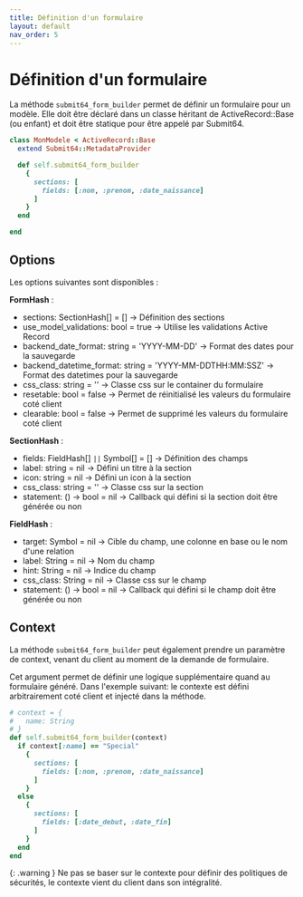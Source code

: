 ```yaml
---
title: Définition d'un formulaire
layout: default
nav_order: 5
---
```

# Définition d'un formulaire

La méthode `submit64_form_builder` permet de définir un formulaire pour un modèle.
Elle doit être déclaré dans un classe héritant de ActiveRecord::Base (ou enfant)
et doit être statique pour être appelé par Submit64.

```ruby
class MonModele < ActiveRecord::Base
  extend Submit64::MetadataProvider

  def self.submit64_form_builder
    {
      sections: [
        fields: [:nom, :prenom, :date_naissance]
      ]
    }
  end

end
```

## Options

Les options suivantes sont disponibles : 

**FormHash** :
- sections: SectionHash[] = [] -> Définition des sections
- use_model_validations: bool = true -> Utilise les validations Active Record
- backend_date_format: string = 'YYYY-MM-DD' -> Format des dates pour la sauvegarde
- backend_datetime_format: string = 'YYYY-MM-DDTHH:MM:SSZ' -> Format des datetimes pour la sauvegarde
- css_class: string = '' -> Classe css sur le container du formulaire
- resetable: bool = false -> Permet de réinitialisé les valeurs du formulaire coté client
- clearable: bool = false -> Permet de supprimé les valeurs du formulaire coté client

**SectionHash** :
- fields: FieldHash[] `||` Symbol[] = [] -> Définition des champs
- label: string = nil -> Défini un titre à la section
- icon: string = nil -> Défini un icon à la section
- css_class: string = '' -> Classe css sur la section
- statement: () -> bool = nil -> Callback qui défini si la section doit être générée ou non

**FieldHash** : 
- target: Symbol = nil -> Cible du champ, une colonne en base ou le nom d'une relation
- label: String = nil -> Nom du champ
- hint: String = nil -> Indice du champ
- css_class: String = nil -> Classe css sur le champ
- statement: () -> bool = nil -> Callback qui défini si le champ doit être générée ou non


## Context

La méthode `submit64_form_builder` peut également prendre un paramètre de context,
venant du client au moment de la demande de formulaire.

Cet argument permet de définir une logique supplémentaire quand au formulaire généré.
Dans l'exemple suivant: le contexte est défini arbitrairement coté client et injecté dans la méthode.

```ruby 
# context = {
#   name: String
# }
def self.submit64_form_builder(context)
  if context[:name] == "Special"
    {
      sections: [
        fields: [:nom, :prenom, :date_naissance]
      ]
    }
  else
    {
      sections: [
        fields: [:date_debut, :date_fin]
      ]
    }  
  end
end
```

{: .warning }
Ne pas se baser sur le contexte pour définir des politiques de sécurités, le 
contexte vient du client dans son intégralité.